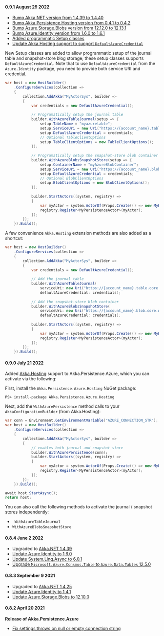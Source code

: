 #### 0.9.1 August 29 2022 ####

* [Bump Akka.NET version from 1.4.39 to 1.4.40](https://github.com/akkadotnet/akka.net/releases/tag/1.4.40)
* [Bump Akka.Persistence.Hosting version from 0.4.1 to 0.4.2](https://github.com/petabridge/Akka.Persistence.Azure/pull/233)
* [Bump Azure.Storage.Blobs version from 12.12.0 to 12.13.1](https://github.com/petabridge/Akka.Persistence.Azure/pull/234)
* [Bump Azure.Identity version from 1.6.0 to 1.6.1](https://github.com/petabridge/Akka.Persistence.Azure/pull/231)
* [Added programmatic Setup classes](https://github.com/petabridge/Akka.Persistence.Azure/pull/235)
* [Update Akka.Hosting support to support `DefaultAzureCredential`](https://github.com/petabridge/Akka.Persistence.Azure/pull/237)

New Setup classes are added to allow programmatic setup of the journal table and snapshot-store blog storage; these setup classes supports `DefaultAzureCredential`. Note that to use `DefaultAzureCredential` from the `Azure.Identity` package, you need to provide both service URI and credential.

```csharp
var host = new HostBuilder()
    .ConfigureServices(collection =>
    {
        collection.AddAkka("MyActorSys", builder =>
        {
            var credentials = new DefaultAzureCredential();
            
            // Programatically setup the journal table
            builder.WithAzureTableJournal(setup => {
                setup.TableName = "myazuretable";
                setup.ServiceUri = new Uri("https://{account_name}.table.core.windows.net");
                setup.DefaultAzureCredential = credentials;
                // Optional TableClientOptions
                setup.TableClientOptions = new TableClientOptions(); 
            });
            
            // Programatically setup the snapshot-store blob container
            builder.WithAzureBlobsSnapshotStore(setup => {
                setup.ContainerName = "myAzureBlobContainer";
                setup.ServiceUri = new Uri("https://{account_name}.blob.core.windows.net");
                setup.DefaultAzureCredential = credentials;
                // Optional BlobClientOptions
                setup.BlobClientOptions = new BlobClientOptions(); 
            });
            
            builder.StartActors((system, registry) =>
            {
                var myActor = system.ActorOf(Props.Create(() => new MyPersistenceActor("ac1")), "actor1");
                registry.Register<MyPersistenceActor>(myActor);
            });
        });
    }).Build();
```

A few convenience `Akka.Hosting` extension methods are also added as a shortcut:
```csharp
var host = new HostBuilder()
    .ConfigureServices(collection =>
    {
        collection.AddAkka("MyActorSys", builder =>
        {
            var credentials = new DefaultAzureCredential();
            
            // Add the journal table
            builder.WithAzureTableJournal(
                serviceUri: new Uri("https://{account_name}.table.core.windows.net"),
                defaultAzureCredential: credentials);
            
            // Add the snapshot-store blob container
            builder.WithAzureBlobsSnapshotStore(
                serviceUri: new Uri("https://{account_name}.blob.core.windows.net"),
                defaultAzureCredential: credentials);
            
            builder.StartActors((system, registry) =>
            {
                var myActor = system.ActorOf(Props.Create(() => new MyPersistenceActor("ac1")), "actor1");
                registry.Register<MyPersistenceActor>(myActor);
            });
        });
    }).Build();
```

#### 0.9.0 July 21 2022 ####
Added [Akka.Hosting](https://github.com/akkadotnet/Akka.Hosting) support to Akka.Persistence.Azure, which you can activate via the following:

First, install the `Akka.Persistence.Azure.Hosting` NuGet package:

```shell
PS> install-package Akka.Persistence.Azure.Hosting

```

Next, add the `WithAzurePersistence` method calls to your `AkkaConfigurationBuilder` (from Akka.Hosting):

```csharp
var conn = Environment.GetEnvironmentVariable("AZURE_CONNECTION_STR");
var host = new HostBuilder()
    .ConfigureServices(collection =>
    {
        collection.AddAkka("MyActorSys", builder =>
        {
        	// enables both journal and snapshot store
            builder.WithAzurePersistence(conn);
            builder.StartActors((system, registry) =>
            {
                var myActor = system.ActorOf(Props.Create(() => new MyPersistenceActor("ac1")), "actor1");
                registry.Register<MyPersistenceActor>(myActor);
            });
        });
    }).Build();

await host.StartAsync();
return host;
```

You can also call the following methods to activate the journal / snapshot stores independently:

* ` WithAzureTableJournal`
* `WithAzureBlobsSnapshotStore`

#### 0.8.4 June 2 2022 ####
* Upgraded to [Akka.NET 1.4.39](https://github.com/akkadotnet/akka.net/releases/tag/1.4.39)
* [Update Azure.Identity to 1.6.0](https://github.com/petabridge/Akka.Persistence.Azure/pull/205)
* [Update System.Linq.Async to 6.0.1](https://github.com/petabridge/Akka.Persistence.Azure/pull/198)
* [Upgrade `Microsoft.Azure.Consmos.Table` to `Azure.Data.Tables` 12.5.0](https://github.com/petabridge/Akka.Persistence.Azure/pull/207)

#### 0.8.3 September 9 2021 ####
* Upgraded to [Akka.NET 1.4.25](https://github.com/akkadotnet/akka.net/releases/tag/1.4.25)
* [Update Azure.Identity to 1.4.1](https://github.com/petabridge/Akka.Persistence.Azure/pull/176)
* [Update Azure.Storage.Blobs to 12.10.0](https://github.com/petabridge/Akka.Persistence.Azure/pull/183)

#### 0.8.2 April 20 2021 ####
**Release of Akka.Persistence.Azure**

- [Fix settings throws on null or empty connection string ](https://github.com/petabridge/Akka.Persistence.Azure/pull/163)
